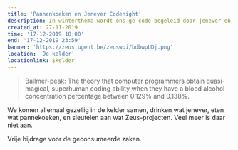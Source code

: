```yaml
---
title: 'Pannenkoeken en Jenever Codenight'
description: In winterthema wordt ons ge-code begeleid door jenever en pannenkoeken. Gezellig, losjes, Ballmer-peak.
created_at: 27-11-2019
time: '17-12-2019 18:00'
end: '17-12-2019 23:59'
banner: 'https://zeus.ugent.be/zeuswpi/bdbwpUDj.png'
location: 'De kelder'
locationlink: $kelder
---
```


> Ballmer-peak: The theory that computer programmers obtain quasi-magical, superhuman coding ability when they have a blood alcohol concentration percentage between 0.129% and 0.138%.


We komen allemaal gezellig in de kelder samen, drinken wat jenever, eten wat pannekoeken, en sleutelen aan wat Zeus-projecten. Veel meer is daar niet aan.

Vrije bijdrage voor de geconsumeerde zaken.

